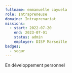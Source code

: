 ```yaml
---
fullname: emmanuelle cayuela
role: Intrapreneuse
domaine: Intraprenariat
missions:
  - start: 2022-07-20
    end: 2023-07-01
    status: admin
    employer: DISP Marseille
badges:
  - segur
---
```


En développement personnel 
